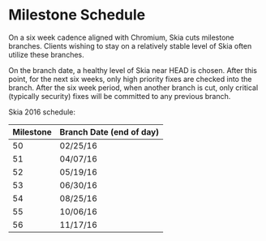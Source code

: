 Milestone Schedule
==================

On a six week cadence aligned with Chromium, Skia cuts milestone branches.
Clients wishing to stay on a relatively stable level of Skia often utilize these
branches.

On the branch date, a healthy level of Skia near HEAD is chosen.  After this
point, for the next six weeks, only high priority fixes are checked into the branch.
After the six week period, when another branch is cut, only critical (typically
security) fixes will be committed to any previous branch.

Skia 2016 schedule:

  Milestone | Branch Date (end of day)
  ----------|-------------------------
  50        | 02/25/16
  51        | 04/07/16
  52        | 05/19/16
  53        | 06/30/16
  54        | 08/25/16
  55        | 10/06/16
  56        | 11/17/16

